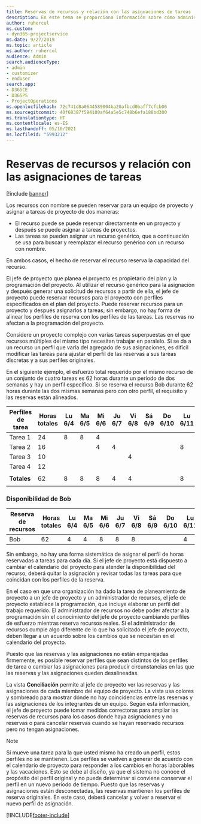 ```yaml
---
title: Reservas de recursos y relación con las asignaciones de tareas
description: En este tema se proporciona información sobre cómo administrar los recursos con nombre, las reservas de recursos y las asignaciones de tareas, así como su relación entre sí.
author: ruhercul
ms.custom:
- dyn365-projectservice
ms.date: 9/27/2019
ms.topic: article
ms.author: ruhercul
audience: Admin
search.audienceType:
- admin
- customizer
- enduser
search.app:
- D365CE
- D365PS
- ProjectOperations
ms.openlocfilehash: 72c741d8a0644589004ba20afbcd0baff7cfcb06
ms.sourcegitcommit: 40f68387f594180af64a5e5c748b6efa188bd300
ms.translationtype: HT
ms.contentlocale: es-ES
ms.lasthandoff: 05/10/2021
ms.locfileid: "5993212"
---
```

# <a name="resource-bookings-and-how-they-relate-to-task-assignments"></a>Reservas de recursos y relación con las asignaciones de tareas

[!include [banner](../includes/psa-now-project-operations.md)]

Los recursos con nombre se pueden reservar para un equipo de proyecto y asignar a tareas de proyecto de dos maneras:

- El recurso puede se puede reservar directamente en un proyecto y después se puede asignar a tareas de proyectos.
- Las tareas se pueden asignar un recurso genérico, que a continuación se usa para buscar y reemplazar el recurso genérico con un recurso con nombre. 

En ambos casos, el hecho de reservar el recurso reserva la capacidad del recurso.

El jefe de proyecto que planea el proyecto es propietario del plan y la programación del proyecto. Al utilizar el recurso genérico para la asignación y después generar una solicitud de recursos a partir de ella, el jefe de proyecto puede reservar recursos para el proyecto con perfiles especificados en el plan del proyecto. Puede reservar recursos para un proyecto y después asignarlos a tareas; sin embargo, no hay forma de alinear los perfiles de reserva con los perfiles de las tareas. Las reservas no afectan a la programación del proyecto.

Considere un proyecto complejo con varias tareas superpuestas en el que recursos múltiples del mismo tipo necesitan trabajar en paralelo. Si se da a un recurso un perfil que varía del agregado de sus asignaciones, es difícil modificar las tareas para ajustar el perfil de las reservas a sus tareas discretas y a sus perfiles originales.

En el siguiente ejemplo, el esfuerzo total requerido por el mismo recurso de un conjunto de cuatro tareas es 62 horas durante un período de dos semanas y hay un perfil específico. Si se reserva el recurso Bob durante 62 horas durante las dos mismas semanas pero con otro perfil, el requisito y las reservas están alineados.

| **Perfiles de tarea**    | **Horas totales** | Lu 6/4 | Ma 6/5 | Mi 6/6 | Ju 6/7 | Vi 6/8 | Sá 6/9 | Do 6/10 | Lu 6/11 | Ma 6/12 | Mi 6/13 | Ju 6/14 | Vi 6/15 |
|----------------------|-----------------|--------|--------|--------|--------|--------|--------|---------|---------|---------|---------|---------|---------|
| Tarea 1               | 24              | 8      | 8      | 4      |        |        |        |         |         |         | 4       |         |         |
| Tarea 2               | 16              |        |        | 4      | 4      |        |        |         | 8       |         |         |         |         |
| Tarea 3               | 10              |        |        |        |        | 4      |        |         |         | 4       |         | 2       |         |
| Tarea 4               | 12              |        |        |        |        |        |        |         |         |         | 4       |         | 8       |
|                      |                 |        |        |        |        |        |        |         |         |         |         |         |         |
| **Totales**           | 62              | 8      | 8      | 8      | 4      | 4      |        |         | 8       | 4       | 8       | 2       | 8       |
|                      |                 |        |        |        |        |        |        |         |         |         |         |

### <a name="bobs-availability"></a>Disponibilidad de Bob
| **Reserva de recursos** | **Horas totales** | Lu 6/4 | Ma 6/5 | Mi 6/6 | Ju 6/7 | Vi 6/8 | Sá 6/9 | Do 6/10 | Lu 6/11 | Ma 6/12 | Mi 6/13 | Ju 6/14 | Vi 6/15 |
|------------------------|-----------------|--------|--------|--------|--------|--------|--------|---------|---------|---------|---------|---------|---------|
| Bob                    | 62              | 4      | 4      | 8      | 8      | 8      |        |         | 4       | 4       | 8       | 8       | 6       |

Sin embargo, no hay una forma sistemática de asignar el perfil de horas reservadas a tareas para cada día. Si el jefe de proyecto está dispuesto a cambiar el calendario del proyecto para atender la disponibilidad del recurso, deberá quitar la asignación y revisar todas las tareas para que coincidan con los perfiles de la reserva.

En el caso en que una organización ha dado la tarea de planeamiento de proyecto a un jefe de proyecto y un administrador de recursos, el jefe de proyecto establece la programación, que incluye elaborar un perfil del trabajo requerido. El administrador de recursos no debe poder afectar a la programación sin el conocimiento del jefe de proyecto cambiando perfiles de esfuerzo mientras reserva recursos reales. Si el administrador de recursos cumple algo diferente de lo que ha solicitado el jefe de proyecto, deben llegar a un acuerdo sobre los cambios que se necesitan en el calendario del proyecto.

Puesto que las reservas y las asignaciones no están emparejadas firmemente, es posible reservar perfiles que sean distintos de los perfiles de tarea o cambiar las asignaciones para producir circunstancias en las que las reservas y las asignaciones queden desalineadas.

La vista **Conciliación** permite al jefe de proyecto ver las reservas y las asignaciones de cada miembro del equipo de proyecto. La vista usa colores y sombreado para mostrar dónde no hay coincidencias entre las reservas y las asignaciones de los integrantes de un equipo. Según esta información, el jefe de proyecto puede tomar medidas correctoras para ampliar las reservas de recursos para los casos donde haya asignaciones y no reservas o para cancelar reservas cuando se hayan reservado recursos pero no tengan asignaciones.

> [!NOTE]
> Si mueve una tarea para la que usted mismo ha creado un perfil, estos perfiles no se mantienen. Los perfiles se vuelven a generar de acuerdo con el calendario de proyecto para responder a los cambios en horas laborables y las vacaciones. Esto se debe al diseño, ya que el sistema no conoce el propósito del perfil original y no puede determinar si conviene conservar el perfil en un nuevo período de tiempo. Puesto que las reservas y asignaciones están desconectadas, las reservas mantienen los perfiles de reserva originales. En este caso, deberá cancelar y volver a reservar el nuevo perfil de asignación.



[!INCLUDE[footer-include](../includes/footer-banner.md)]